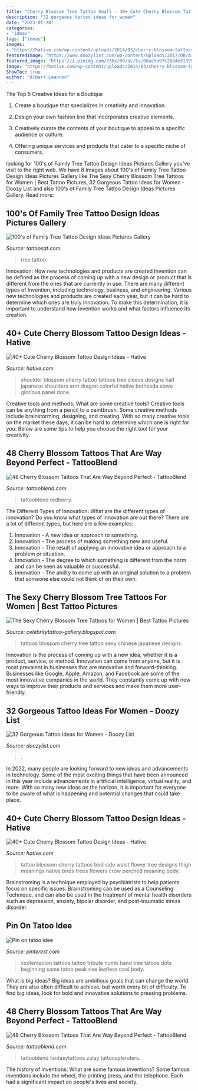 ```yaml
---
title: "Cherry Blossom Tree Tattoo Small - 40+ Cute Cherry Blossom Tattoo Design Ideas"
description: "32 gorgeous tattoo ideas for women"
date: "2023-01-28"
categories:
- "ideas"
tags: ["ideas"]
images:
- "https://hative.com/wp-content/uploads/2014/03/cherry-blossom-tattoos/15-cherry-blossom-side-tattoo-bird.jpg"
featuredImage: "https://www.doozylist.com/wp-content/uploads/2017/08/Arm-Flowers-Tattoo.jpg"
featured_image: "https://i.pinimg.com/736x/00/ac/5a/00ac5a97c2884e513999067b2547f157.jpg"
image: "https://hative.com/wp-content/uploads/2014/03/cherry-blossom-tattoos/15-cherry-blossom-side-tattoo-bird.jpg"
ShowToc: true
author: "Albert Leannon"
---
```



The Top 5 Creative Ideas for a Boutique
1. Create a boutique that specializes in creativity and innovation.
2. Design your own fashion line that incorporates creative elements.

3. Creatively curate the contents of your boutique to appeal to a specific audience or culture.

4. Offering unique services and products that cater to a specific niche of consumers.


	

		
looking for 100&#039;s of Family Tree Tattoo Design Ideas Pictures Gallery you've visit to the right web. We have 8 Images about 100&#039;s of Family Tree Tattoo Design Ideas Pictures Gallery like The Sexy Cherry Blossom Tree Tattoos for Women | Best Tattoo Pictures, 32 Gorgeous Tattoo Ideas for Women - Doozy List and also 100&#039;s of Family Tree Tattoo Design Ideas Pictures Gallery. Read more:
		
    
## 100&#039;s Of Family Tree Tattoo Design Ideas Pictures Gallery

<img loading=lazy src="https://tattoosat.com/wp-content/uploads/2014/12/Family-Tree-10.jpg" onerror="this.onerror=null;this.src='https://tse4.mm.bing.net/th?id=OIP.gFqwIBH_9OB2mAnHbfLQvAHaJ6&amp;pid=15.1';" alt="100&#039;s of Family Tree Tattoo Design Ideas Pictures Gallery">

_Source: tattoosat.com_

>tree tattoo. 

	

Innovation: How new technologies and products are created
Invention can be defined as the process of coming up with a new design or product that is different from the ones that are currently in use. There are many different types of Invention, including technology, business, and engineering. 
 Various new technologies and products are created each year, but it can be hard to determine which ones are truly innovation. To make this determination, it is important to understand how Invention works and what factors influence its creation.

    
## 40+ Cute Cherry Blossom Tattoo Design Ideas - Hative

<img loading=lazy src="http://hative.com/wp-content/uploads/2014/03/cherry-blossom-tattoos/12-cherry-blossom-on-shoulder.jpg" onerror="this.onerror=null;this.src='https://tse3.mm.bing.net/th?id=OIP.ju1fGB7B9OwgdSmPtyLzYQHaJ4&amp;pid=15.1';" alt="40+ Cute Cherry Blossom Tattoo Design Ideas - Hative">

_Source: hative.com_

>shoulder blossom cherry tattoo tattoos tree sleeve designs half japanese shoulders arm dragon colorful hative bethesda steve glorious panel done. 

	

Creative tools and methods: What are some creative tools?
Creative tools can be anything from a pencil to a paintbrush. Some creative methods include brainstorming, designing, and creating. With so many creative tools on the market these days, it can be hard to determine which one is right for you. Below are some tips to help you choose the right tool for your creativity.

    
## 48 Cherry Blossom Tattoos That Are Way Beyond Perfect - TattooBlend

<img loading=lazy src="https://tattooblend.com/wp-content/uploads/2017/04/16-3.jpg" onerror="this.onerror=null;this.src='https://tse4.mm.bing.net/th?id=OIP.wsK4U5yePQI6uB9Iup36YAHaHV&amp;pid=15.1';" alt="48 Cherry Blossom Tattoos That Are Way Beyond Perfect - TattooBlend">

_Source: tattooblend.com_

>tattooblend redberry. 

	

The Different Types of Innovation: What are the different types of innovation?
Do you know what types of innovation are out there? There are a lot of different types, but here are a few examples: 
1. Innovation - A new idea or approach to something. 
2. Innovation - The process of making something new and useful. 
3. Innovation - The result of applying an innovative idea or approach to a problem or situation. 
4. Innovation - The degree to which something is different from the norm and can be seen as valuable or successful. 
5. Innovation - The ability to come up with an original solution to a problem that someone else could not think of on their own.

    
## The Sexy Cherry Blossom Tree Tattoos For Women | Best Tattoo Pictures

<img loading=lazy src="http://4.bp.blogspot.com/-vPSynw_78Hw/Trs0Kk-q5HI/AAAAAAAAGJg/0Xhcv8HVpqA/s1600/Cherry+Blossom+Tattoos+%252831%2529.jpg" onerror="this.onerror=null;this.src='https://tse1.mm.bing.net/th?id=OIP.9Mbkce3SLanapR_p__0WagHaJ3&amp;pid=15.1';" alt="The Sexy Cherry Blossom Tree Tattoos for Women | Best Tattoo Pictures">

_Source: celebritytattoo-gallery.blogspot.com_

>tattoos blossom cherry tree tattoo sexy chinese japanese designs. 

	

Innovation is the process of coming up with a new idea, whether it is a product, service, or method. Innovation can come from anyone, but it is most prevalent in businesses that are innovative and forward-thinking. Businesses like Google, Apple, Amazon, and Facebook are some of the most innovative companies in the world. They constantly come up with new ways to improve their products and services and make them more user-friendly.

    
## 32 Gorgeous Tattoo Ideas For Women - Doozy List

<img loading=lazy src="https://www.doozylist.com/wp-content/uploads/2017/08/Arm-Flowers-Tattoo.jpg" onerror="this.onerror=null;this.src='https://tse2.mm.bing.net/th?id=OIP._GCZ-1tYPYwDz0IuwVIXFgHaJ4&amp;pid=15.1';" alt="32 Gorgeous Tattoo Ideas for Women - Doozy List">

_Source: doozylist.com_

>. 

	

In 2022, many people are looking forward to new ideas and advancements in technology. Some of the most exciting things that have been announced in this year include advancements in artificial intelligence, virtual reality, and more. With so many new ideas on the horizon, it is important for everyone to be aware of what is happening and potential changes that could take place.

    
## 40+ Cute Cherry Blossom Tattoo Design Ideas - Hative

<img loading=lazy src="https://hative.com/wp-content/uploads/2014/03/cherry-blossom-tattoos/15-cherry-blossom-side-tattoo-bird.jpg" onerror="this.onerror=null;this.src='https://tse1.mm.bing.net/th?id=OIP.ek0t6YgH7fBXgTo-uv_pPAHaLG&amp;pid=15.1';" alt="40+ Cute Cherry Blossom Tattoo Design Ideas - Hative">

_Source: hative.com_

>tattoo blossom cherry tattoos bird side waist flower tree designs thigh meanings hative birds trees flowers crow perched meaning body. 

	

Brainstroming is a technique employed by psychiatrists to help patients focus on specific issues. Brainstroming can be used as a Counseling Technique, and can also be used in the treatment of mental health disorders such as depression, anxiety, bipolar disorder, and post-traumatic stress disorder.

    
## Pin On Tatoo Idee

<img loading=lazy src="https://i.pinimg.com/736x/00/ac/5a/00ac5a97c2884e513999067b2547f157.jpg" onerror="this.onerror=null;this.src='https://tse2.mm.bing.net/th?id=OIP.gDCMF5i_AqRF6d17iyPbjAHaJ3&amp;pid=15.1';" alt="Pin on tatoo idee">

_Source: pinterest.com_

>xxxtentacion tattoos tattoo tribute numb hand tree tatoos dots beginning same tatoo peak rise leafless cool body. 

	

What is big ideas?
Big ideas are ambitious goals that can change the world. They are also often difficult to achieve, but worth every bit of difficulty. To find big ideas, look for bold and innovative solutions to pressing problems.

    
## 48 Cherry Blossom Tattoos That Are Way Beyond Perfect - TattooBlend

<img loading=lazy src="https://tattooblend.com/wp-content/uploads/2017/04/20-3.jpg" onerror="this.onerror=null;this.src='https://tse3.mm.bing.net/th?id=OIP.Yw-LF_Ff8_zNOqGHJD940QHaHW&amp;pid=15.1';" alt="48 Cherry Blossom Tattoos That Are Way Beyond Perfect - TattooBlend">

_Source: tattooblend.com_

>tattooblend fantasytattoos zulay tattoosplenders. 

	

The history of inventions: What are some famous inventions?
Some famous inventions include the wheel, the printing press, and the telephone. Each had a significant impact on people's lives and society.


